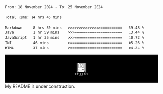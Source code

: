 <!--START_SECTION:waka-->

```txt
From: 18 November 2024 - To: 25 November 2024

Total Time: 14 hrs 46 mins

Markdown     8 hrs 50 mins   >>>>>>>>>>>>>>>==========   59.48 %
Java         1 hr 59 mins    >>>======================   13.44 %
JavaScript   1 hr 35 mins    >>>======================   10.72 %
INI          46 mins         >========================   05.26 %
HTML         37 mins         >========================   04.24 %
```

<!--END_SECTION:waka-->

<img src="https://raw.githubusercontent.com/n3xta/image-hosting/main/img/202411032331174.png"/>
My README is under construction. 
